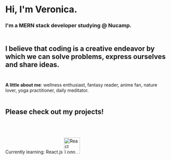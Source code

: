 
# Hi, I'm Veronica.

### I'm a MERN stack developer studying @ Nucamp. <br><br> 


## I believe that coding is a creative endeavor by which we can solve problems, express ourselves and share ideas. <br><br>


<strong>A little about me</strong>: wellness enthusiast, fantasy reader, anime fan, nature lover, yoga practitioner, daily meditator. <br><br>

## Please check out my projects! <br><br><br>

Currently learning: React.js <img src="https://cdn.iconscout.com/icon/free/png-256/react-1-282599.png" height="50px" alt="React Logo"> 

<!--
**veronicaadler/veronicaadler** is a ✨ _special_ ✨ repository because its `README.md` (this file) appears on your GitHub profile.

Here are some ideas to get you started:

- 🔭 I’m currently working on ...
- 🌱 I’m currently learning ...
- 👯 I’m looking to collaborate on ...
- 🤔 I’m looking for help with ...
- 💬 Ask me about ...
- 📫 How to reach me: ...
- 😄 Pronouns: ...
- ⚡ Fun fact: ...
-->
